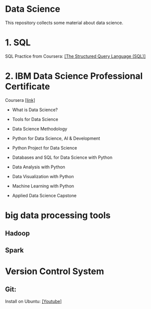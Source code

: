 # Data Science
This repository collects some material about data science.


# 1. SQL

SQL Practice from Coursera: [[The Structured Query Language (SQL)]](https://www.coursera.org/learn/the-structured-query-language-sql?specialization=databases-for-data-scientists)

# 2. IBM Data Science Professional Certificate

Coursera [[link]](https://www.coursera.org/professional-certificates/ibm-data-science)

* What is Data Science?

* Tools for Data Science

* Data Science Methodology

* Python for Data Science, AI & Development

* Python Project for Data Science

* Databases and SQL for Data Science with Python

* Data Analysis with Python

* Data Visualization with Python

* Machine Learning with Python

* Applied Data Science Capstone


# big data processing tools
## Hadoop
## Spark


# Version Control System
## Git:

  Install on Ubuntu: [[Youtube]](https://www.youtube.com/watch?v=ljV8AedhFE8)














